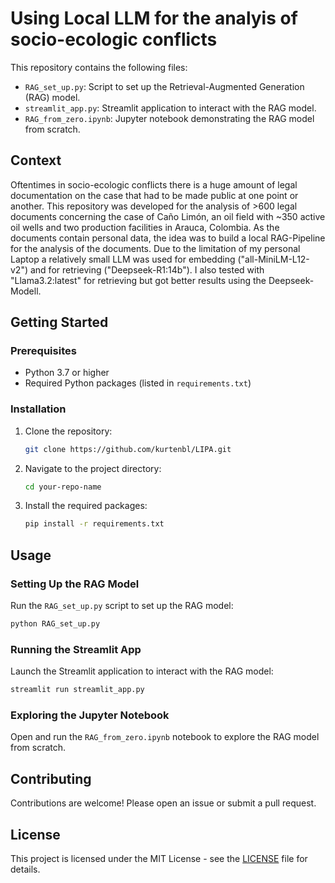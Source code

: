 # Using Local LLM for the analyis of socio-ecologic conflicts

This repository contains the following files:

- `RAG_set_up.py`: Script to set up the Retrieval-Augmented Generation (RAG) model.
- `streamlit_app.py`: Streamlit application to interact with the RAG model.
- `RAG_from_zero.ipynb`: Jupyter notebook demonstrating the RAG model from scratch.

## Context
Oftentimes in socio-ecologic conflicts there is a huge amount of legal documentation on the case that had to be made public at one point or another. This repository was developed for the analysis of >600 legal documents concerning the case of Caño Limón, an oil field with ~350 active oil wells and two production facilities in Arauca, Colombia.
As the documents contain personal data, the idea was to build a local RAG-Pipeline for the analysis of the documents. Due to the limitation of my personal Laptop a relatively small LLM was used for embedding ("all-MiniLM-L12-v2") and for retrieving ("Deepseek-R1:14b"). I also tested with "Llama3.2:latest" for retrieving but got better results using the Deepseek-Modell.
## Getting Started

### Prerequisites

- Python 3.7 or higher
- Required Python packages (listed in `requirements.txt`)

### Installation

1. Clone the repository:
    ```sh
    git clone https://github.com/kurtenbl/LIPA.git
    ```
2. Navigate to the project directory:
    ```sh
    cd your-repo-name
    ```
3. Install the required packages:
    ```sh
    pip install -r requirements.txt
    ```

## Usage

### Setting Up the RAG Model

Run the `RAG_set_up.py` script to set up the RAG model:
```sh
python RAG_set_up.py
```

### Running the Streamlit App

Launch the Streamlit application to interact with the RAG model:
```sh
streamlit run streamlit_app.py
```

### Exploring the Jupyter Notebook

Open and run the `RAG_from_zero.ipynb` notebook to explore the RAG model from scratch.

## Contributing

Contributions are welcome! Please open an issue or submit a pull request.

## License

This project is licensed under the MIT License - see the [LICENSE](LICENSE) file for details.

